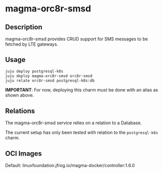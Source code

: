 # magma-orc8r-smsd

## Description
magma-orc8r-smsd provides CRUD support for SMS messages to be fetched by LTE gateways.

## Usage

```bash
juju deploy postgresql-k8s
juju deploy magma-orc8r-smsd orc8r-smsd
juju relate orc8r-smsd postgresql-k8s:db
```

**IMPORTANT**: For now, deploying this charm must be done with an alias as shown above.

## Relations

The magma-orc8r-smsd service relies on a relation to a Database. 

The current setup has only been tested with relation to the `postgresql-k8s` charm.

## OCI Images

Default: linuxfoundation.jfrog.io/magma-docker/controller:1.6.0

